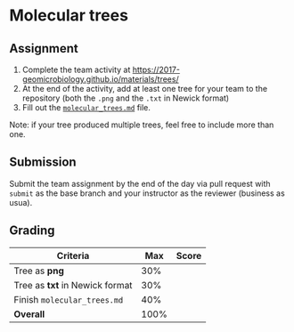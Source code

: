 # Molecular trees

## Assignment

 1. Complete the team activity at https://2017-geomicrobiology.github.io/materials/trees/
 2. At the end of the activity, add at least one tree for your team to the repository (both the `.png` and the `.txt` in Newick format)
 3. Fill out the [`molecular_trees.md`](molecular_trees.md) file.

Note: if your tree produced multiple trees, feel free to include more than one.

## Submission

Submit the team assignment by the end of the day via pull request with `submit` as the base branch and your instructor as the reviewer (business as usua).

## Grading


Criteria                         | Max  | Score
---------------------------------|------|------
Tree as **png**                  | 30%  |
Tree as **txt** in Newick format | 30%  |
Finish `molecular_trees.md`      | 40%  |
**Overall**                      | 100% |

